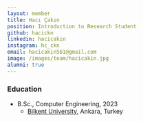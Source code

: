 ```yaml
---
layout: member
title: Hacı Çakın
position: Introduction to Research Student
github: hacickn
linkedin: hacicakin
instagram: hc_ckn
email: hacicakin561@gmail.com
image: /images/team/hacicakin.jpg
alumni: true
---
```



### Education

- B.Sc., Computer Engineering, 2023
  - [Bilkent University](http://www.cs.bilkent.edu.tr/), Ankara, Turkey
